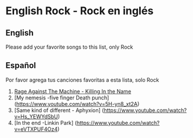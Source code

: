 ﻿# English Rock - Rock en inglés

## English
Please add your favorite songs to this list, only Rock

## Español
Por favor agrega tus canciones favoritas a esta lista, solo Rock

1. [Rage Against The Machine - Killing In the Name](https://www.youtube.com/watch?v=bWXazVhlyxQ)
2. [My nemesis -five finger Death punch] (https://www.youtube.com/watch?v=5H-yn8_xt2A)
3. [Same kind of different - Aphyxion] (https://www.youtube.com/watch?v=Hs_YEWYdSbU)
4. [In the end -Linkin Park] (https://www.youtube.com/watch?v=eVTXPUF4Oz4)